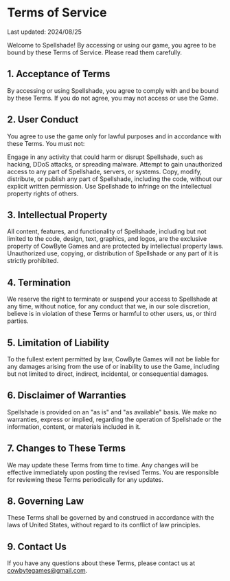 # Terms of Service
  
Last updated: 2024/08/25
  
Welcome to Spellshade! By accessing or using our game, you agree to be bound by these Terms of Service. Please read them carefully.
  
## 1. Acceptance of Terms
By accessing or using Spellshade, you agree to comply with and be bound by these Terms. If you do not agree, you may not access or use the Game.
  
## 2. User Conduct
You agree to use the game only for lawful purposes and in accordance with these Terms. You must not:
  
Engage in any activity that could harm or disrupt Spellshade, such as hacking, DDoS attacks, or spreading malware.
Attempt to gain unauthorized access to any part of Spellshade, servers, or systems.
Copy, modify, distribute, or publish any part of Spellshade, including the code, without our explicit written permission.
Use Spellshade to infringe on the intellectual property rights of others.
  
## 3. Intellectual Property
All content, features, and functionality of Spellshade, including but not limited to the code, design, text, graphics, and logos, are the exclusive property of CowByte Games and are protected by intellectual property laws. Unauthorized use, copying, or distribution of Spellshade or any part of it is strictly prohibited.
  
## 4. Termination
We reserve the right to terminate or suspend your access to Spellshade at any time, without notice, for any conduct that we, in our sole discretion, believe is in violation of these Terms or harmful to other users, us, or third parties.
  
## 5. Limitation of Liability
To the fullest extent permitted by law, CowByte Games will not be liable for any damages arising from the use of or inability to use the Game, including but not limited to direct, indirect, incidental, or consequential damages.
  
## 6. Disclaimer of Warranties
Spellshade is provided on an "as is" and "as available" basis. We make no warranties, express or implied, regarding the operation of Spellshade or the information, content, or materials included in it.
  
## 7. Changes to These Terms
We may update these Terms from time to time. Any changes will be effective immediately upon posting the revised Terms. You are responsible for reviewing these Terms periodically for any updates.
  
## 8. Governing Law
These Terms shall be governed by and construed in accordance with the laws of United States, without regard to its conflict of law principles.
  
## 9. Contact Us
If you have any questions about these Terms, please contact us at cowbytegames@gmail.com.
